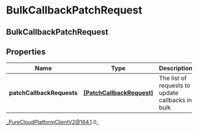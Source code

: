 # BulkCallbackPatchRequest

## BulkCallbackPatchRequest

## Properties

|Name | Type | Description | Notes|
|------------ | ------------- | ------------- | -------------|
| **patchCallbackRequests** | [**[PatchCallbackRequest]**]([PatchCallbackRequest]) | The list of requests to update callbacks in bulk | |



_PureCloudPlatformClientV2@164.1.0_
